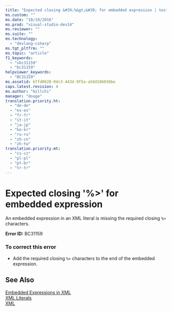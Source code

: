 ```yaml
---
title: "Expected closing &#39;%&gt;&#39; for embedded expression | testtitle"
ms.custom: ""
ms.date: "10/19/2016"
ms.prod: "visual-studio-dev14"
ms.reviewer: ""
ms.suite: ""
ms.technology: 
  - "devlang-csharp"
ms.tgt_pltfrm: ""
ms.topic: "article"
f1_keywords: 
  - "vbc31159"
  - "bc31159"
helpviewer_keywords: 
  - "BC31159"
ms.assetid: b7fd0628-04c3-443d-9f5a-a5dd186656be
caps.latest.revision: 4
ms.author: "billchi"
manager: "douge"
translation.priority.ht: 
  - "de-de"
  - "es-es"
  - "fr-fr"
  - "it-it"
  - "ja-jp"
  - "ko-kr"
  - "ru-ru"
  - "zh-cn"
  - "zh-tw"
translation.priority.mt: 
  - "cs-cz"
  - "pl-pl"
  - "pt-br"
  - "tr-tr"
---
```

# Expected closing &#39;%&gt;&#39; for embedded expression
An embedded expression in an XML literal is missing the required closing `%>` characters.  
  
 **Error ID:** BC31159  
  
### To correct this error  
  
-   Add the required closing `%>` characters to the end of the embedded expression.  
  
## See Also  
 [Embedded Expressions in XML](../Topic/Embedded%20Expressions%20in%20XML%20\(Visual%20Basic\).md)   
 [XML Literals](../Topic/XML%20Literals%20\(Visual%20Basic\).md)   
 [XML](../Topic/XML%20in%20Visual%20Basic.md)